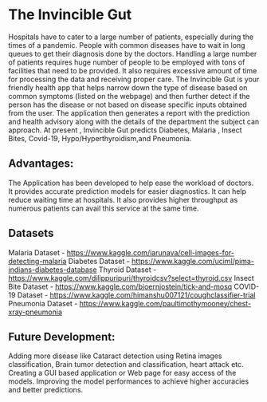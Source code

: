 # The Invincible Gut 

Hospitals have to cater to a large number of patients, especially during the times of a pandemic. 
People with common diseases have to wait in long queues to get their diagnosis done by the doctors. 
Handling a large number of patients requires huge number of people to be employed with tons of facilities that need to be provided. 
It also requires excessive amount of time for processing the data and receiving proper care.
The Invincible Gut is your friendly health app that helps narrow down the type of disease based on common symptoms (listed on the webpage) and then further detect if the person has the disease or not based on disease specific inputs obtained from the user. 
The application then generates a report with the prediction and health advisory along with the details of the department the subject can approach.
At present , Invincible Gut predicts Diabetes, Malaria , Insect Bites, Covid-19, Hypo/Hyperthyroidism,and Pneumonia.

## Advantages:
The Application has been developed to help ease the workload of doctors.
It provides accurate prediction models for easier diagnostics. 
It can help reduce waiting time at hospitals.
It also provides higher throughput as numerous patients can avail this service at the same time. 

## Datasets
Malaria Dataset - https://www.kaggle.com/iarunava/cell-images-for-detecting-malaria
Diabetes Dataset - https://www.kaggle.com/uciml/pima-indians-diabetes-database
Thyroid Dataset - https://www.kaggle.com/dilippuripuri/thyroidcsv?select=thyroid.csv
Insect Bite Dataset - https://www.kaggle.com/bjoernjostein/tick-and-mosq
COVID-19 Dataset - https://www.kaggle.com/himanshu007121/coughclassifier-trial
Pneumonia Dataset - https://www.kaggle.com/paultimothymooney/chest-xray-pneumonia

## Future Development:
Adding more disease like Cataract detection using Retina images classification, Brain tumor detection and classification, heart attack etc.
Creating a GUI based application or Web page for easy access of the models.
Improving the model performances to achieve higher accuracies and better predictions.
